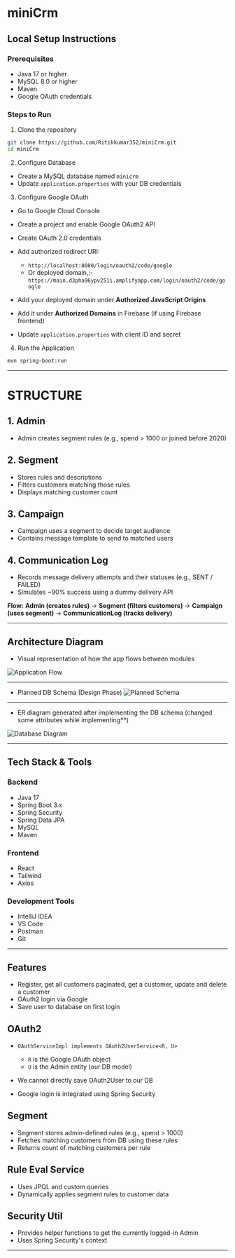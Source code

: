 # miniCrm


## Local Setup Instructions

### Prerequisites

* Java 17 or higher
* MySQL 8.0 or higher
* Maven
* Google OAuth credentials

### Steps to Run

1. Clone the repository

```bash
git clone https://github.com/Ritikkumar352/miniCrm.git
cd miniCrm
```

2. Configure Database

* Create a MySQL database named `minicrm`
* Update `application.properties` with your DB credentials

3. Configure Google OAuth

* Go to Google Cloud Console
* Create a project and enable Google OAuth2 API
* Create OAuth 2.0 credentials
* Add authorized redirect URI:

   * `http://localhost:8080/login/oauth2/code/google`
   * Or deployed domain,:-
     `https://main.d3pha96ypv251i.amplifyapp.com/login/oauth2/code/google`
* Add your deployed domain under **Authorized JavaScript Origins**
* Add it under **Authorized Domains** in Firebase (if using Firebase frontend)
* Update `application.properties` with client ID and secret

4. Run the Application

```bash
mvn spring-boot:run
```

---


# STRUCTURE

## 1. Admin

* Admin creates segment rules (e.g., spend > 1000 or joined before 2020)

## 2. Segment

* Stores rules and descriptions
* Filters customers matching those rules
* Displays matching customer count

## 3. Campaign

* Campaign uses a segment to decide target audience
* Contains message template to send to matched users

## 4. Communication Log

* Records message delivery attempts and their statuses (e.g., SENT / FAILED)
* Simulates \~90% success using a dummy delivery API

**Flow:**
**Admin (creates rules)** → **Segment (filters customers)** → **Campaign (uses segment)** → **CommunicationLog (tracks delivery)**

---


## Architecture Diagram

* Visual representation of how the app flows between modules

![Application Flow](images/Application-flow.jpeg)

---

* Planned DB Schema (Design Phase)
![Planned Schema](images/xeno-crm-db-rel.png)

---

* ER diagram generated after implementing the DB schema  (changed some attributes while implementing**)

![Database Diagram](images/img.png)


---

## Tech Stack & Tools

### Backend

* Java 17
* Spring Boot 3.x
* Spring Security
* Spring Data JPA
* MySQL
* Maven

### Frontend

* React
* Tailwind
* Axios

### Development Tools

* IntelliJ IDEA
* VS Code
* Postman
* Git

--- 



## Features

* Register, get all customers paginated, get a customer, update and delete a customer
* OAuth2 login via Google
* Save user to database on first login

## OAuth2

* `OAuthServiceImpl implements OAuth2UserService<R, U>`

   * `R` is the Google OAuth object
   * `U` is the Admin entity (our DB model)
* We cannot directly save OAuth2User to our DB
* Google login is integrated using Spring Security

## Segment

* Segment stores admin-defined rules (e.g., spend > 1000)
* Fetches matching customers from DB using these rules
* Returns count of matching customers per rule

## Rule Eval Service

* Uses JPQL and custom queries
* Dynamically applies segment rules to customer data

## Security Util

* Provides helper functions to get the currently logged-in Admin
* Uses Spring Security's context

---



